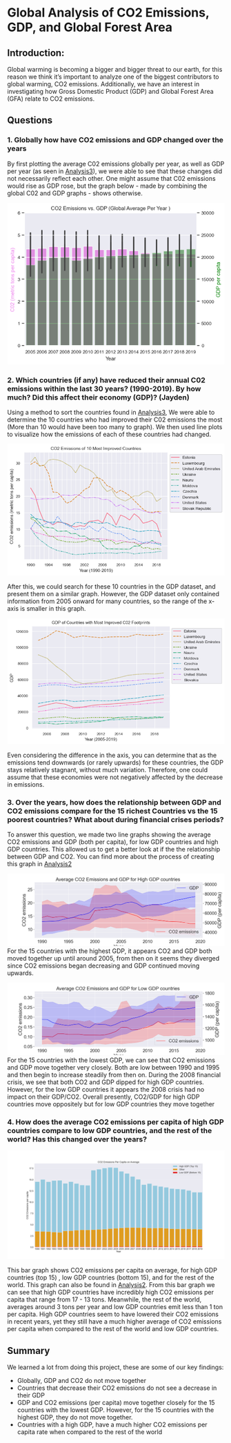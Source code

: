 # Global Analysis of CO2 Emissions, GDP, and Global Forest Area

## Introduction:
Global warming is becoming a bigger and bigger threat to our earth, for this reason we think it’s important to analyze one of the biggest contributors to global warming, CO2 emissions. Additionally, we have an interest in investigating how Gross Domestic Product (GDP)  and Global Forest Area (GFA) relate to CO2 emissions.

## Questions

### 1. Globally how have CO2 emissions and GDP changed over the years 


By first plotting the average C02 emissions globally per year, as well as GDP per year (as seen in [Analysis3](notebooks/analysis3.ipynb)), we were able to see that these changes did not necessarily reflect each other. One might assume that C02 emissions would rise as GDP rose, but the graph below - made by combining the global C02 and GDP graphs - shows otherwise.

![C02 vs GDP Graph](images/GDP_vs_C02_Global.png)


### 2. Which countries (if any) have reduced their annual C02 emissions within the last 30 years? (1990-2019). By how much? Did this affect their economy (GDP)? (Jayden)

Using a method to sort the countries found in [Analysis3](notebooks/analysis3.ipynb), We were able to determine the 10 countries who had improved their C02 emissions the most (More than 10 would have been too many to graph). We then used line plots to visualize how the emissions of each of these countries had changed.

![C02 Graph](images/C02_of_10_Countries.png)

After this, we could search for these 10 countries in the GDP dataset, and present them on a similar graph. However, the GDP dataset only contained information from 2005 onward for many countries, so the range of the x-axis is smaller in this graph.

![GDp Graph](images/GDP_of_10_Countries.png)

Even considering the difference in the axis, you can determine that as the emissions tend downwards (or rarely upwards) for these countries, the GDP stays relatively stagnant, without much variation. Therefore, one could assume that these economies were not negatively affected by the decrease in emissions.

### 3. Over the years, how does the relationship between GDP and CO2 emissions compare for the  15 richest Countries vs the 15 poorest countries? What about during financial crises periods?

To answer this question, we made two line graphs showing the average CO2 emissions and GDP (both per capita), for low GDP countries and high GDP countries. This allowed us to get a better look at if the the relationship between GDP and CO2. You can find more about the process of creating this graph in [Analysis2](notebooks/analysis2.ipynb)

![lineGraphHighGDP](images/notebook2fig1.png)
For the 15 countries with the highest GDP, it appears CO2 and GDP both moved together up until around 2005, from then on it seems they diverged since CO2 emissions began decreasing and GDP continued moving upwards. 

![lineGraphLowGDP](images/notebook2fig2.png)
For the 15 countries with the lowest GDP, we can see that CO2 emissions and GDP move together very closely. Both are low between 1990 and 1995 and then begin to increase steadily from then on. During the 2008 financial crisis, we see that both CO2 and GDP dipped for high GDP countries. However, for the low GDP countries it appears the 2008 crisis had no impact on their GDP/CO2. Overall presently, CO2/GDP for high GDP countries move oppositely but for low GDP countries they move together

### 4. How does the average CO2 emissions per capita of high GDP countries compare to low GDP countries, and the rest of the world? Has this changed over the years?
![BarGraphCO2](images/notebook2fig3.png)

This bar graph shows CO2 emissions per capita on average, for high GDP countries (top 15) , low GDP countries (bottom 15), and for the rest of the world. This graph can also be found in [Analysis2](notebooks/analysis2.ipynb). 
From this bar graph we can see that high GDP countries have incredibly high CO2 emissions per capita that range from 17 - 13 tons. Meanwhile, the rest of the world, averages around 3 tons per year and low GDP countries emit less than 1 ton per capita.
High GDP countries seem to have lowered their CO2 emissions in recent years, yet they still have a much higher average of CO2 emissions per capita when compared to the rest of the world and low GDP countries. 



## Summary
We learned a lot from doing this project, these are some of our key findings:
- Globally, GDP and CO2 do not move together 
- Countries that decrease their CO2 emissions do not see a decrease in their GDP
- GDP and CO2 emissions (per capita) move together closely for the 15 countries with the lowest GDP. However, for the 15 countries with the highest GDP, they do not move together. 
- Countries with a high GDP, have a much higher CO2 emissions per capita rate when compared to the rest of the world
